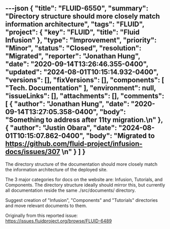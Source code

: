 ---json
{
  "title": "FLUID-6550",
  "summary": "Directory structure should more closely match information architecture",
  "tags": "FLUID",
  "project": {
    "key": "FLUID",
    "title": "Fluid Infusion"
  },
  "type": "Improvement",
  "priority": "Minor",
  "status": "Closed",
  "resolution": "Migrated",
  "reporter": "Jonathan Hung",
  "date": "2020-09-14T13:26:46.355-0400",
  "updated": "2024-08-01T10:15:14.932-0400",
  "versions": [],
  "fixVersions": [],
  "components": [
    "Tech. Documentation"
  ],
  "environment": null,
  "issueLinks": [],
  "attachments": [],
  "comments": [
    {
      "author": "Jonathan Hung",
      "date": "2020-09-14T13:27:05.358-0400",
      "body": "Something to address after 11ty migration.\n"
    },
    {
      "author": "Justin Obara",
      "date": "2024-08-01T10:15:07.862-0400",
      "body": "Migrated to <https://github.com/fluid-project/infusion-docs/issues/307>&#x20;\n"
    }
  ]
}
---
The directory structure of the documentation should more closely match the information architecture of the deployed site.

The 3 major categories for docs on the website are: Infusion, Tutorials, and Components. The directory structure ideally should mirror this, but currently all documentation reside the same ./src/documents/ directory.

Suggest creation of "Infusion", "Components" and "Tutorials" directories and move relevant documents to them.

Originally from this reported issue: <https://issues.fluidproject.org/browse/FLUID-6489>

        